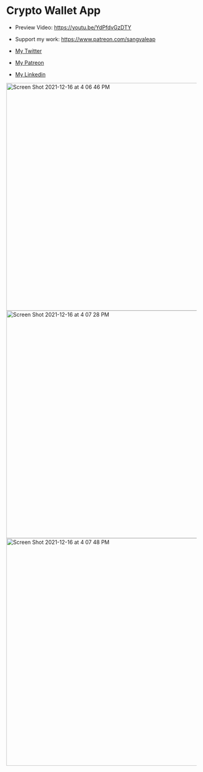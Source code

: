 # Crypto Wallet App

- Preview Video: https://youtu.be/YdPfdvGzDTY
- Support my work: https://www.patreon.com/sangvaleap
  
- [My Twitter](https://twitter.com/sangvaleap)
- [My Patreon](https://www.patreon.com/sangvaleap)
- [My Linkedin](https://www.linkedin.com/in/sangvaleap-vanny-353b25aa/)

<img width="600" alt="Screen Shot 2021-12-16 at 4 06 46 PM" src="https://user-images.githubusercontent.com/86506519/146341841-d731acdf-2e55-4a68-9571-c744deb7edcd.png">
<img width="600" alt="Screen Shot 2021-12-16 at 4 07 28 PM" src="https://user-images.githubusercontent.com/86506519/146341878-df8dea99-828c-4e91-9495-e958c0449061.png">
<img width="600" alt="Screen Shot 2021-12-16 at 4 07 48 PM" src="https://user-images.githubusercontent.com/86506519/146341884-9318b7fe-9faf-4f0d-8d8f-189fa6078c41.png">
